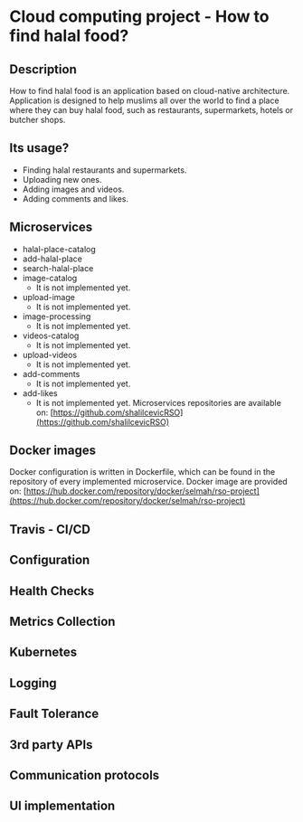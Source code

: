 # Cloud computing project - How to find halal food?
## Description
How to find halal food is an application based on cloud-native architecture. Application is designed to help muslims all over the world to find a place where they can buy halal food, such as restaurants, supermarkets, hotels or butcher shops.

## Its usage?
  - Finding halal restaurants and supermarkets.
  - Uploading new ones.
  - Adding images and videos.
  - Adding comments and likes.

## Microservices
  - halal-place-catalog
  - add-halal-place
  - search-halal-place
  - image-catalog
    - It is not implemented yet.
  - upload-image
    - It is not implemented yet.
  - image-processing
    - It is not implemented yet.
  - videos-catalog
    - It is not implemented yet.
  - upload-videos
    - It is not implemented yet.
  - add-comments
    - It is not implemented yet.
  - add-likes
    - It is not implemented yet.
  Microservices repositories are available on: [https://github.com/shalilcevicRSO](https://github.com/shalilcevicRSO)

## Docker images
Docker configuration is written in Dockerfile, which can be found in the repository of every implemented microservice.
Docker image are provided on: [https://hub.docker.com/repository/docker/selmah/rso-project](https://hub.docker.com/repository/docker/selmah/rso-project)


## Travis - CI/CD

## Configuration

## Health Checks

## Metrics Collection

## Kubernetes

## Logging

## Fault Tolerance

## 3rd party APIs

## Communication protocols

## UI implementation

